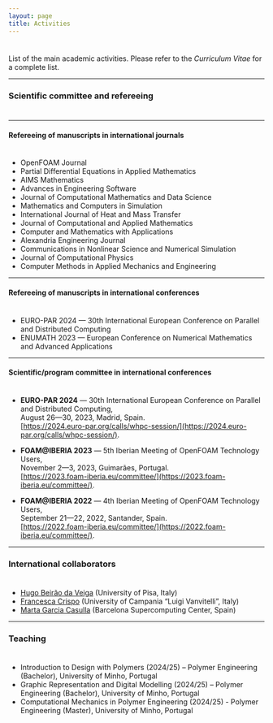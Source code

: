 ```yaml
---
layout: page
title: Activities
---
```


<p style="margin-bottom:1cm;"></p>

<div class="message">
  List of the main academic activities. Please refer to the <i>Curriculum Vitae</i> for a complete list.
</div>

---

### Scientific committee and refereeing

<p style="margin-bottom:1cm;"></p>

---

#### Refereeing of manuscripts in international journals

<p style="margin-bottom:1cm;"></p>

- OpenFOAM Journal
- Partial Differential Equations in Applied Mathematics
- AIMS Mathematics
- Advances in Engineering Software
- Journal of Computational Mathematics and Data Science
- Mathematics and Computers in Simulation
- International Journal of Heat and Mass Transfer
- Journal of Computational and Applied Mathematics
- Computer and Mathematics with Applications
- Alexandria Engineering Journal
- Communications in Nonlinear Science and Numerical Simulation
- Journal of Computational Physics
- Computer Methods in Applied Mechanics and Engineering

---

#### Refereeing of manuscripts in international conferences

<p style="margin-bottom:1cm;"></p>

- EURO-PAR 2024 — 30th International European Conference on Parallel and Distributed Computing
- ENUMATH 2023 — European Conference on Numerical Mathematics and Advanced Applications

---

#### Scientific/program committee in international conferences

<p style="margin-bottom:1cm;"></p>

- **EURO-PAR 2024** — 30th International European Conference on Parallel and Distributed Computing,\
August 26—30, 2023, Madrid, Spain.\
[https://2024.euro-par.org/calls/whpc-session/](https://2024.euro-par.org/calls/whpc-session/).

- **FOAM@IBERIA 2023** — 5th Iberian Meeting of OpenFOAM Technology Users,\
November 2—3, 2023, Guimarães, Portugal.\
[https://2023.foam-iberia.eu/committee/](https://2023.foam-iberia.eu/committee/).

- **FOAM@IBERIA 2022** — 4th Iberian Meeting of OpenFOAM Technology Users,\
September 21—22, 2022, Santander, Spain.\
[https://2022.foam-iberia.eu/committee/](https://2022.foam-iberia.eu/committee/).

---

### International collaborators

<p style="margin-bottom:1cm;"></p>

- [Hugo Beirão da Veiga](https://people.dm.unipi.it/beiraodaveiga/) (University of Pisa, Italy)
- [Francesca Crispo](https://www.distabif.unicampania.it/dipartimento/docenti?MATRICOLA=083137) (University of Campania “Luigi Vanvitelli”, Italy)
- [Marta Garcia Casulla](https://www.bsc.es/garcia-gasulla-marta) (Barcelona Supercomputing Center, Spain)

---

### Teaching

<p style="margin-bottom:1cm;"></p>

- Introduction to Design with Polymers (2024/25) – Polymer Engineering (Bachelor), University of Minho, Portugal
- Graphic Representation and Digital Modelling (2024/25) – Polymer Engineering (Bachelor), University of Minho, Portugal
- Computational Mechanics in Polymer Engineering (2024/25) - Polymer Engineering (Master), University of Minho, Portugal
